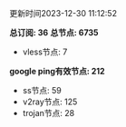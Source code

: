 更新时间2023-12-30 11:12:52

**总订阅: 36**
**总节点: 6735**
- vless节点: 7

**google ping有效节点: 212**
- ss节点: 59
- v2ray节点: 125
- trojan节点: 28
